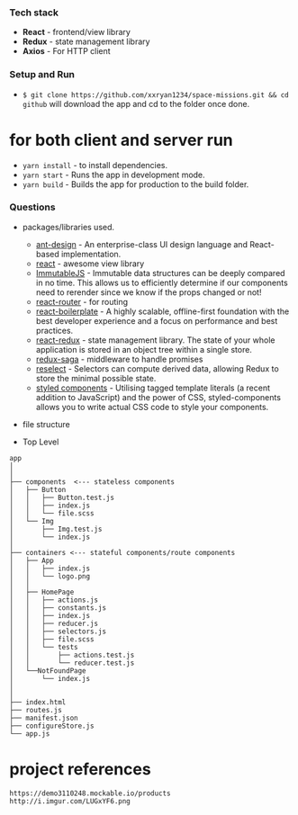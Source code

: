 
### Tech stack

- **React** - frontend/view library
- **Redux** - state management library
- **Axios** - For HTTP client

### Setup and Run

- `$ git clone https://github.com/xxryan1234/space-missions.git && cd github` will download the app and cd to the folder once done.

# for both client and server run
- `yarn install` - to install dependencies.
- `yarn start` - Runs the app in development mode.
- `yarn build` - Builds the app for production to the build folder.

### Questions

- packages/libraries used.

  - [ant-design](https://github.com/ant-design/ant-design) - An enterprise-class UI design language and React-based implementation.
  - [react](https://facebook.github.io/react/) - awesome view library
  - [ImmutableJS](https://facebook.github.io/immutable-js/) - Immutable data structures can be deeply compared in no time. This allows us to efficiently determine if our components need to rerender since we know if the props changed or not!
  - [react-router](https://github.com/ReactTraining/react-router) - for routing
  - [react-boilerplate](https://github.com/react-boilerplate/react-boilerplate/) - A highly scalable, offline-first foundation with the best developer experience and a focus on performance and best practices.
  - [react-redux](http://redux.js.org/) - state management library. The state of your whole application is stored in an object tree within a single store. 
  - [redux-saga](https://github.com/redux-saga/redux-saga) - middleware to handle promises
  - [reselect](https://github.com/reduxjs/reselect) - Selectors can compute derived data, allowing Redux to store the minimal possible state.
  - [styled components](https://www.styled-components.com/) - Utilising tagged template literals (a recent addition to JavaScript) and the power of CSS, styled-components allows you to write actual CSS code to style your components.
  
 - file structure

  - Top Level

  ```
  app
  │
  │ 
  ├── components  <--- stateless components
  │   ├── Button
  │   │   ├── Button.test.js
  │   │   ├── index.js
  │   │   └── file.scss
  │   └── Img
  │       ├── Img.test.js
  │       └── index.js
  │
  ├── containers <--- stateful components/route components
  │   ├── App
  │   │   ├── index.js
  │   │   └── logo.png
  │   │   
  │   ├── HomePage
  │   │   ├── actions.js
  │   │   ├── constants.js
  │   │   ├── index.js
  │   │   ├── reducer.js
  │   │   ├── selectors.js
  │   │   ├── file.scss
  │   │   └── tests
  │   │       ├── actions.test.js
  │   │       └── reducer.test.js
  │   └──NotFoundPage
  │       └── index.js
  │   
  │         
  ├── index.html
  ├── routes.js
  ├── manifest.json
  ├── configureStore.js
  └── app.js
  ```

# project references
	https://demo3110248.mockable.io/products
	http://i.imgur.com/LUGxYF6.png
